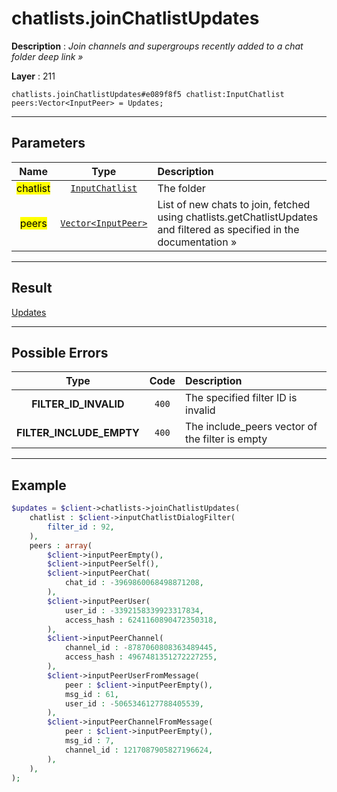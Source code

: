 # chatlists.joinChatlistUpdates

**Description** : *Join channels and supergroups recently added to a chat folder deep link »*

**Layer** : 211

```tl
chatlists.joinChatlistUpdates#e089f8f5 chatlist:InputChatlist peers:Vector<InputPeer> = Updates;
```

---

## Parameters

| Name | Type | Description |
| :---: | :---: | :--- |
| <mark>chatlist</mark> | [`InputChatlist`](type/InputChatlist) | The folder |
| <mark>peers</mark> | [`Vector<InputPeer>`](type/InputPeer) | List of new chats to join, fetched using chatlists.getChatlistUpdates and filtered as specified in the documentation » |

---

## Result

[Updates](type/Updates)

---

## Possible Errors

| Type | Code | Description |
| :---: | :---: | :--- |
| **FILTER_ID_INVALID** | `400` | The specified filter ID is invalid |
| **FILTER_INCLUDE_EMPTY** | `400` | The include_peers vector of the filter is empty |

---

## Example

```php
$updates = $client->chatlists->joinChatlistUpdates(
	chatlist : $client->inputChatlistDialogFilter(
		filter_id : 92,
	),
	peers : array(
		$client->inputPeerEmpty(),
		$client->inputPeerSelf(),
		$client->inputPeerChat(
			chat_id : -3969860068498871208,
		),
		$client->inputPeerUser(
			user_id : -3392158339923317834,
			access_hash : 6241160890472350318,
		),
		$client->inputPeerChannel(
			channel_id : -8787060808363489445,
			access_hash : 4967481351272227255,
		),
		$client->inputPeerUserFromMessage(
			peer : $client->inputPeerEmpty(),
			msg_id : 61,
			user_id : -5065346127788405539,
		),
		$client->inputPeerChannelFromMessage(
			peer : $client->inputPeerEmpty(),
			msg_id : 7,
			channel_id : 1217087905827196624,
		),
	),
);
```